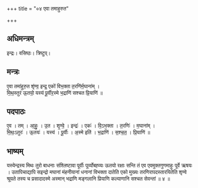 +++
title = "०४ एवा तमाहुरुत"

+++
## अधिमन्त्रम्
इन्द्रः। वसिष्ठः। त्रिष्टुप्।

## मन्त्रः
ए॒वा तमा॑हुरु॒त शृ॑ण्व॒ इन्द्र॒ एको॑ विभ॒क्ता त॒रणि॑र्म॒घाना॑म् ।  
मि॒थ॒स्तुर॑ ऊ॒तयो॒ यस्य॑ पू॒र्वीर॒स्मे भ॒द्राणि॑ सश्चत प्रि॒याणि॑ ॥

## पदपाठः
ए॒व । तम् । आ॒हुः॒ । उ॒त । शृ॒ण्वे॒ । इन्द्रः॑ । एकः॑ । वि॒ऽभ॒क्ता । त॒रणिः॑ । म॒घाना॑म् ।  
मि॒थः॒ऽतुरः॑ । ऊ॒तयः॑ । यस्य॑ । पू॒र्वीः । अ॒स्मे इति॑ । भ॒द्राणि॑ । स॒श्च॒त॒ । प्रि॒याणि॑ ॥

## भाष्यम्
यस्येन्द्रस्य मिथः तुरो बाधनाः संश्लिष्टावा पूर्वीः पूर्व्योबह्व्यः ऊतयो रक्षाः सन्ति तं एव एवमुक्तगुणमाहुः पूर्वे ऋषयः । उतापिचाद्यापि सइन्द्रो मघानां मंहनीयानां धनानां विभक्ता दातेति एको मुख्यः तरणिरापदस्तारयितेति शृण्वे श्रूयते तस्य च प्रसादादस्मे अस्मान् भद्राणि मङ्गलानि प्रियाणि कल्याणानि सश्चत सेवन्तां ॥ ४ ॥